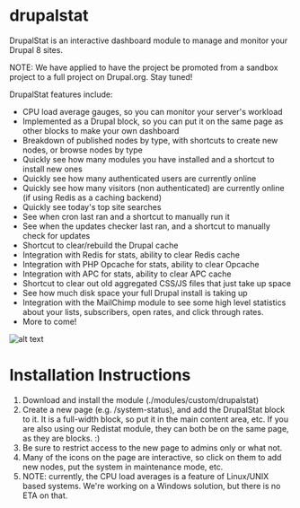 # drupalstat
DrupalStat is an interactive dashboard module to manage and monitor your Drupal 8 sites.

NOTE: We have applied to have the project be promoted from a sandbox project to a full project on Drupal.org. Stay tuned!

DrupalStat features include:

* CPU load average gauges, so you can monitor your server's workload
* Implemented as a Drupal block, so you can put it on the same page as other blocks to make your own dashboard
* Breakdown of published nodes by type, with shortcuts to create new nodes, or browse nodes by type
* Quickly see how many modules you have installed and a shortcut to install new ones
* Quickly see how many authenticated users are currently online
* Quickly see how many visitors (non authenticated) are currently online (if using Redis as a caching backend)
* Quickly see today's top site searches
* See when cron last ran and a shortcut to manually run it
* See when the updates checker last ran, and a shortcut to manually check for updates
* Shortcut to clear/rebuild the Drupal cache
* Integration with Redis for stats, ability to clear Redis cache
* Integration with PHP Opcache for stats, ability to clear Opcache
* Integration with APC for stats, ability to clear APC cache
* Shortcut to clear out old aggregated CSS/JS files that just take up space
* See how much disk space your full Drupal install is taking up
* Integration with the MailChimp module to see some high level statistics about your lists, subscribers, open rates, and click through rates.
* More to come!

![alt text](http://incurs.us/sites/default/files/styles/juicebox_small/public/2016-07/drupalstat-screenshot_0.png?itok=1qkfmall "DrupalStat Screenshot")

# Installation Instructions

1. Download and install the module (./modules/custom/drupalstat)
2. Create a new page (e.g. /system-status), and add the DrupalStat block to it. It is a full-width block, so put it in the main content area, etc. If you are also using our Redistat module, they can both be on the same page, as they are blocks. :)
3. Be sure to restrict access to the new page to admins only or what not.
4. Many of the icons on the page are interactive, so click on them to add new nodes, put the system in maintenance mode, etc.
5. NOTE: currently, the CPU load averages is a feature of Linux/UNIX based systems. We're working on a Windows solution, but there is no ETA on that.
